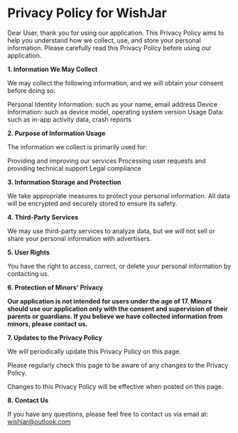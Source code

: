 # Privacy Policy for WishJar

Dear User, thank you for using our application. This Privacy Policy aims to help you understand how we collect, use, and store your personal information. Please carefully read this Privacy Policy before using our application.

**1. Information We May Collect**

We may collect the following information, and we will obtain your consent before doing so:

Personal Identity Information: such as your name, email address
Device Information: such as device model, operating system version
Usage Data: such as in-app activity data, crash reports

**2. Purpose of Information Usage**

The information we collect is primarily used for:

Providing and improving our services
Processing user requests and providing technical support
Legal compliance

**3. Information Storage and Protection**

We take appropriate measures to protect your personal information. All data will be encrypted and securely stored to ensure its safety.

**4. Third-Party Services**

We may use third-party services to analyze data, but we will not sell or share your personal information with advertisers.

**5. User Rights**

You have the right to access, correct, or delete your personal information by contacting us.

**6. Protection of Minors' Privacy**

**Our application is not intended for users under the age of 17. Minors should use our application only with the consent and supervision of their parents or guardians. If you believe we have collected information from minors, please contact us.**

**7. Updates to the Privacy Policy**

We will periodically update this Privacy Policy on this page.

Please regularly check this page to be aware of any changes to the Privacy Policy.

Changes to this Privacy Policy will be effective when posted on this page.

**8. Contact Us**

If you have any questions, please feel free to contact us via email at: wishjar@outlook.com
